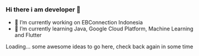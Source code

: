 ### Hi there i am developer 👋

- 🔭 I’m currently working on EBConnection Indonesia
- 🌱 I’m currently learning Java, Google Cloud Platform, Machine Learning and Flutter


Loading... some awesome ideas to go here, check back again in some time
<!--
**danangindrak/danangindrak** is a ✨ _special_ ✨ repository because its `README.md` (this file) appears on your GitHub profile.

Here are some ideas to get you started:

- 🔭 I’m currently working on EBConnection Indonesia
- 🌱 I’m currently learning Java, Google Cloud Platform and Flutter
- 👯 I’m looking to collaborate on my project
- 🤔 I’m looking for help with ...
- 💬 Ask me about ...
- 📫 How to reach me: ...
- 😄 Pronouns: ...
- ⚡ Fun fact: ...
-->
